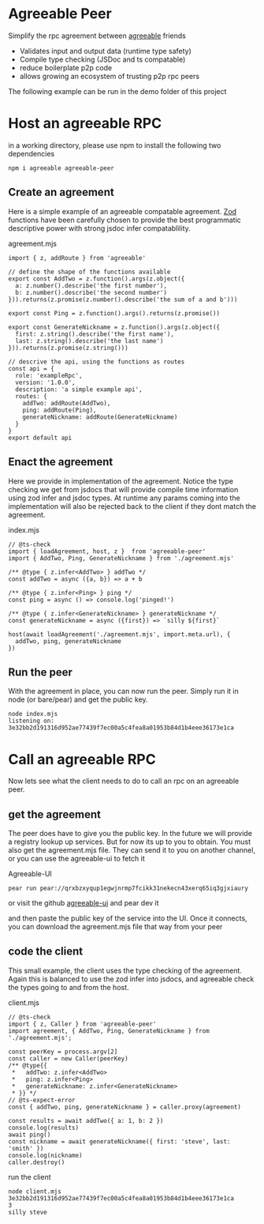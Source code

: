 Agreeable Peer
==============

Simplify the rpc agreement between [agreeable](https://github.com/ryanramage/agreeable) friends

 - Validates input and output data (runtime type safety)
 - Compile type checking (JSDoc and ts compatable)
 - reduce boilerplate p2p code
 - allows growing an ecosystem of trusting p2p rpc peers

The following example can be run in the demo folder of this project

Host an agreeable RPC
=====================

in a working directory, please use npm to install the following two dependencies

```
npm i agreeable agreeable-peer
```

Create an agreement
-------------------

Here is a simple example of an agreeable compatable agreement. [Zod](https://zod.dev/) functions have been carefully chosen to provide the 
best programmatic descriptive power with strong jsdoc infer compatablility. 

agreement.mjs
```
import { z, addRoute } from 'agreeable'

// define the shape of the functions available
export const AddTwo = z.function().args(z.object({
  a: z.number().describe('the first number'),
  b: z.number().describe('the second number')
})).returns(z.promise(z.number().describe('the sum of a and b')))

export const Ping = z.function().args().returns(z.promise())

export const GenerateNickname = z.function().args(z.object({
  first: z.string().describe('the first name'),
  last: z.string().describe('the last name')
})).returns(z.promise(z.string()))

// descrive the api, using the functions as routes
const api = { 
  role: 'exampleRpc', 
  version: '1.0.0',
  description: 'a simple example api',
  routes: {
    addTwo: addRoute(AddTwo),
    ping: addRoute(Ping),
    generateNickname: addRoute(GenerateNickname)
  }
}
export default api 

```

Enact the agreement
-------------------

Here we provide in implementation of the agreement. Notice the type checking we get from jsdocs that will provide compile time
information using zod infer and jsdoc types. At runtime any params coming into the implementation will also be rejected back to the client
if they dont match the agreement.

index.mjs
```
// @ts-check
import { loadAgreement, host, z }  from 'agreeable-peer'
import { AddTwo, Ping, GenerateNickname } from './agreement.mjs'

/** @type { z.infer<AddTwo> } addTwo */
const addTwo = async ({a, b}) => a + b
   
/** @type { z.infer<Ping> } ping */
const ping = async () => console.log('pinged!')

/** @type { z.infer<GenerateNickname> } generateNickname */
const generateNickname = async ({first}) => `silly ${first}`

host(await loadAgreement('./agreement.mjs', import.meta.url), { 
  addTwo, ping, generateNickname 
})

```

Run the peer 
------------

With the agreement in place, you can now run the peer. Simply run it in node (or bare/pear) and get the public key.

```
node index.mjs
listening on: 3e32bb2d191316d952ae77439f7ec00a5c4fea8a01953b84d1b4eee36173e1ca
```

Call an agreeable RPC
=====================

Now lets see what the client needs to do to call an rpc on an agreeable peer.

get the agreement
-----------------

The peer does have to give you the public key. In the future we will provide a registry lookup up services. But for now its up to you to obtain.
You must also get the agreement.mjs file. They can send it to you on another channel, or you can use the agreeable-ui to fetch it

Agreeable-UI

```
pear run pear://qrxbzxyqup1egwjnrmp7fcikk31nekecn43xerq65iq3gjxiaury
```
or visit the github [agreeable-ui](https://github.com/ryanramage/agreeable-ui) and pear dev it


and then paste the public key of the service into the UI. Once it connects, you can download the agreement.mjs file that way from your peer


code the client
---------------

This small example, the client uses the type checking of the agreement. Again this is balanced to use the zod infer into jsdocs, and agreeable check the types
going to and from the host.


client.mjs
```
// @ts-check
import { z, Caller } from 'agreeable-peer'
import agreement, { AddTwo, Ping, GenerateNickname } from './agreement.mjs';

const peerKey = process.argv[2]
const caller = new Caller(peerKey)
/** @type{{ 
 *   addTwo: z.infer<AddTwo> 
 *   ping: z.infer<Ping>
 *   generateNickname: z.infer<GenerateNickname>
 * }} */
// @ts-expect-error
const { addTwo, ping, generateNickname } = caller.proxy(agreement)

const results = await addTwo({ a: 1, b: 2 })
console.log(results)
await ping()
const nickname = await generateNickname({ first: 'steve', last: 'smith' })
console.log(nickname)
caller.destroy()

```

run the client

```
node client.mjs 3e32bb2d191316d952ae77439f7ec00a5c4fea8a01953b84d1b4eee36173e1ca
3
silly steve
```


